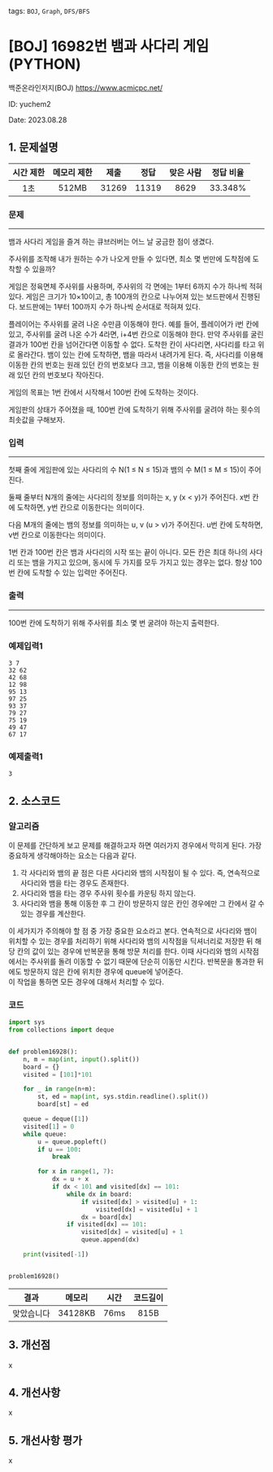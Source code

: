 tags: `BOJ`, `Graph`, `DFS/BFS`
# [BOJ] 16982번 뱀과 사다리 게임 (PYTHON)
백준온라인저지(BOJ) https://www.acmicpc.net/

ID: yuchem2

Date: 2023.08.28
## 1. 문제설명
| 시간 제한 | 메모리 제한 | 제출  | 정답 | 맞은 사람 | 정답 비율 |
| :---: | :---: | :---: | :---: | :---: | :---: |
|  1초   |  512MB  | 31269 | 11319 | 8629 | 33.348% |

### 문제
---
뱀과 사다리 게임을 즐겨 하는 큐브러버는 어느 날 궁금한 점이 생겼다.

주사위를 조작해 내가 원하는 수가 나오게 만들 수 있다면, 최소 몇 번만에 도착점에 도착할 수 있을까?

게임은 정육면체 주사위를 사용하며, 주사위의 각 면에는 1부터 6까지 수가 하나씩 적혀있다. 게임은 크기가 10×10이고, 총 100개의 칸으로 나누어져 있는 보드판에서 진행된다. 보드판에는 1부터 100까지 수가 하나씩 순서대로 적혀져 있다.

플레이어는 주사위를 굴려 나온 수만큼 이동해야 한다. 예를 들어, 플레이어가 i번 칸에 있고, 주사위를 굴려 나온 수가 4라면, i+4번 칸으로 이동해야 한다. 만약 주사위를 굴린 결과가 100번 칸을 넘어간다면 이동할 수 없다. 도착한 칸이 사다리면, 사다리를 타고 위로 올라간다. 뱀이 있는 칸에 도착하면, 뱀을 따라서 내려가게 된다. 즉, 사다리를 이용해 이동한 칸의 번호는 원래 있던 칸의 번호보다 크고, 뱀을 이용해 이동한 칸의 번호는 원래 있던 칸의 번호보다 작아진다.

게임의 목표는 1번 칸에서 시작해서 100번 칸에 도착하는 것이다.

게임판의 상태가 주어졌을 때, 100번 칸에 도착하기 위해 주사위를 굴려야 하는 횟수의 최솟값을 구해보자.

### 입력
---
첫째 줄에 게임판에 있는 사다리의 수 N(1 ≤ N ≤ 15)과 뱀의 수 M(1 ≤ M ≤ 15)이 주어진다.

둘째 줄부터 N개의 줄에는 사다리의 정보를 의미하는 x, y (x < y)가 주어진다. x번 칸에 도착하면, y번 칸으로 이동한다는 의미이다.

다음 M개의 줄에는 뱀의 정보를 의미하는 u, v (u > v)가 주어진다. u번 칸에 도착하면, v번 칸으로 이동한다는 의미이다.

1번 칸과 100번 칸은 뱀과 사다리의 시작 또는 끝이 아니다. 모든 칸은 최대 하나의 사다리 또는 뱀을 가지고 있으며, 동시에 두 가지를 모두 가지고 있는 경우는 없다. 항상 100번 칸에 도착할 수 있는 입력만 주어진다.

### 출력
---
100번 칸에 도착하기 위해 주사위를 최소 몇 번 굴려야 하는지 출력한다.

### 예제입력1
```
3 7
32 62
42 68
12 98
95 13
97 25
93 37
79 27
75 19
49 47
67 17
```
### 예제출력1
```
3
```
## 2. 소스코드

### 알고리즘
이 문제를 간단하게 보고 문제를 해결하고자 하면 여러가지 경우에서 막히게 된다. 가장 중요하게 생각해야하는 요소는 다음과 같다.

1. 각 사다리와 뱀의 끝 점은 다른 사다리와 뱀의 시작점이 될 수 있다. 즉, 연속적으로 사다리와 뱀을 타는 경우도 존재한다.
2. 사다리와 뱀을 타는 경우 주사위 횟수를 카운팅 하지 않는다.
3. 사다리와 뱀을 통해 이동한 후 그 칸이 방문하지 않은 칸인 경우에만 그 칸에서 갈 수 있는 경우를 계산한다.

이 세가지가 주의해야 할 점 중 가장 중요한 요소라고 본다. 
연속적으로 사다리와 뱀이 위치할 수 있는 경우를 처리하기 위해 사다리와 뱀의 시작점을 딕셔너리로 저장한 뒤 해당 칸의 값이 있는 경우에 반복문을 통해 방문 처리를 한다. 
이때 사다리와 뱀의 시작점에서는 주사위를 돌려 이동할 수 없기 때문에 단순히 이동만 시킨다. 반복문을 통과한 뒤에도 방문하지 않은 칸에 위치한 경우에 queue에 넣어준다.  
이 작업을 통하면 모든 경우에 대해서 처리할 수 있다. 

### 코드
```Python
import sys
from collections import deque


def problem16928():
    n, m = map(int, input().split())
    board = {}
    visited = [101]*101

    for _ in range(n+m):
        st, ed = map(int, sys.stdin.readline().split())
        board[st] = ed

    queue = deque([1])
    visited[1] = 0
    while queue:
        u = queue.popleft()
        if u == 100:
            break

        for x in range(1, 7):
            dx = u + x
            if dx < 101 and visited[dx] == 101:
                while dx in board:
                    if visited[dx] > visited[u] + 1:
                        visited[dx] = visited[u] + 1
                    dx = board[dx]
                if visited[dx] == 101:
                    visited[dx] = visited[u] + 1
                    queue.append(dx)

    print(visited[-1])


problem16928()

```

| 결과 | 메모리 | 시간 | 코드길이 |
|:---:|:-----: | :---: | :----: |
| 맞았습니다 | 34128KB | 76ms | 815B |

## 3. 개선점
x
## 4. 개선사항
x

## 5. 개선사항 평가
x
